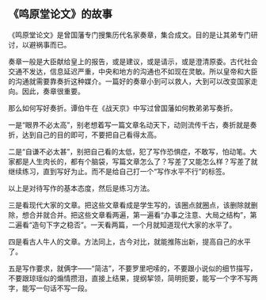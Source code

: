 ## 《鸣原堂论文》的故事

《鸣原堂论文》是曾国藩专门搜集历代名家奏章，集合成文。目的是让其弟专门研讨，以避祸事而已。

奏章一般是大臣献给皇上的报告，或是建议，或是请示，或是澄清原委。古代社会交通不发达，信息延迟严重，中央和地方的沟通也不如现在灵敏。所以皇帝和大臣的沟通就需要靠奏折这种媒介。一篇好的奏章小到可以救人，大到可以改变国家走向。因此，奏章很重要。

那么如何写好奏折。谭伯牛在《战天京》中写过曾国藩如何教弟弟写奏折。

一是“眼界不必太高”，别老想着写一篇文章名动天下，动则流传千古，奏折就是奏折，达到自己的目的即可，不要把自己看得太高。

二是“自谦不必太甚”，别把自己看的太低，犯了写作恐惧症，不敢写，怕动笔。大家都是人生肉长的，都有个脑袋，写篇文章怎么了？写差了又能怎么样？写差了就继续练习，直到写好为止。而不是给自己打一个“写作水平不行”的标签。

以上是对待写作的基本态度，然后是练习方法。

三是看现代大家的文章。把这些文章看成是学生写的，该圈点就圈点，该删除就删除，想合并就合并。把这些文章看两遍，第一遍看“办事之注意、大局之结构”，第二遍看“造句下字之稳否”。一天看两篇，一个月就知道现代大家的水平了。

四是看古人牛人的文章。方法同上，古今对比，就能推陈出新，提高自己的水平了。

五是写作要求，就俩字——“简洁”，不要罗里吧嗦的，不要跟小说似的细节描写，不要跟琼瑶似的煽情攒泪，直接上结果，提纲挈领，简明扼要，能写一个字不写两字，能写一句话不写一段。

